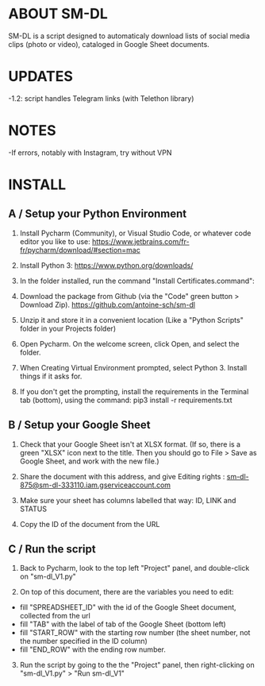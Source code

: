 # ABOUT SM-DL

SM-DL is a script designed to automaticaly download lists of social media clips (photo or video), cataloged in Google Sheet documents.

# UPDATES

-1.2: script handles Telegram links (with Telethon library)

# NOTES

-If errors, notably with Instagram, try without VPN

# INSTALL

## A / Setup your Python Environment

1. Install Pycharm (Community), or Visual Studio Code, or whatever code editor you like to use:
https://www.jetbrains.com/fr-fr/pycharm/download/#section=mac

2. Install Python 3:
https://www.python.org/downloads/

3. In the folder installed, run the command "Install Certificates.command":

4. Download the package from Github (via the "Code" green button > Download Zip). 
https://github.com/antoine-sch/sm-dl

5. Unzip it and store it in a convenient location (Like a "Python Scripts" folder in your Projects folder)

6. Open Pycharm. On the welcome screen, click Open, and select the folder. 

7. When Creating Virtual Environment prompted, select Python 3. Install things if it asks for.

8. If you don't get the prompting, install the requirements in the Terminal tab (bottom), using the command: pip3 install -r requirements.txt


## B / Setup your Google Sheet

1. Check that your Google Sheet isn't at XLSX format. (If so, there is a green "XLSX" icon next to the title. Then you should go to File > Save as Google Sheet, and work with the new file.)

2. Share the document with this address, and give Editing rights : sm-dl-875@sm-dl-333110.iam.gserviceaccount.com

3. Make sure your sheet has columns labelled that way: ID, LINK and STATUS 

4. Copy the ID of the document from the URL

## C / Run the script

1. Back to Pycharm, look to the top left "Project" panel, and double-click on "sm-dl_V1.py"

2. On top of this document, there are the variables you need to edit:
- fill "SPREADSHEET_ID" with the id of the Google Sheet document, collected from the url
- fill "TAB" with the label of tab of the Google Sheet (bottom left)
- fill "START_ROW" with the starting row number (the sheet number, not the number specified in the ID column)
- fill "END_ROW" with the ending row number.

3. Run the script by going to the the "Project" panel, then right-clicking on "sm-dl_V1.py" > "Run sm-dl_V1"  

